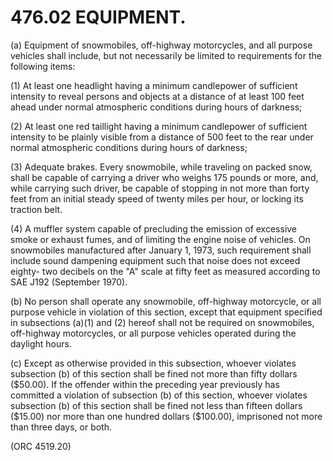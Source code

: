 476.02 EQUIPMENT.
=================

​(a) Equipment of snowmobiles, off-highway motorcycles, and all purpose
vehicles shall include, but not necessarily be limited to requirements
for the following items:

​(1) At least one headlight having a minimum candlepower of sufficient
intensity to reveal persons and objects at a distance of at least 100
feet ahead under normal atmospheric conditions during hours of darkness;

​(2) At least one red taillight having a minimum candlepower of
sufficient intensity to be plainly visible from a distance of 500 feet
to the rear under normal atmospheric conditions during hours of
darkness;

​(3) Adequate brakes. Every snowmobile, while traveling on packed snow,
shall be capable of carrying a driver who weighs 175 pounds or more,
and, while carrying such driver, be capable of stopping in not more than
forty feet from an initial steady speed of twenty miles per hour, or
locking its traction belt.

​(4) A muffler system capable of precluding the emission of excessive
smoke or exhaust fumes, and of limiting the engine noise of vehicles. On
snowmobiles manufactured after January 1, 1973, such requirement shall
include sound dampening equipment such that noise does not exceed
eighty- two decibels on the "A" scale at fifty feet as measured
according to SAE J192 (September 1970).

​(b) No person shall operate any snowmobile, off-highway motorcycle, or
all purpose vehicle in violation of this section, except that equipment
specified in subsections (a)(1) and (2) hereof shall not be required on
snowmobiles, off-highway motorcycles, or all purpose vehicles operated
during the daylight hours.

​(c) Except as otherwise provided in this subsection, whoever violates
subsection (b) of this section shall be fined not more than fifty
dollars (\$50.00). If the offender within the preceding year previously
has committed a violation of subsection (b) of this section, whoever
violates subsection (b) of this section shall be fined not less than
fifteen dollars (\$15.00) nor more than one hundred dollars (\$100.00),
imprisoned not more than three days, or both.

(ORC 4519.20)
